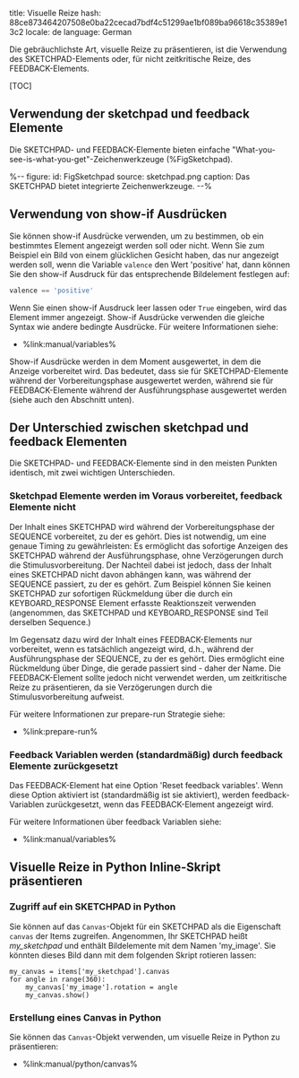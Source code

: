 title: Visuelle Reize
hash: 88ce873464207508e0ba22cecad7bdf4c51299ae1bf089ba96618c35389e13c2
locale: de
language: German

Die gebräuchlichste Art, visuelle Reize zu präsentieren, ist die Verwendung des SKETCHPAD-Elements oder, für nicht zeitkritische Reize, des FEEDBACK-Elements.

[TOC]


## Verwendung der sketchpad und feedback Elemente

Die SKETCHPAD- und FEEDBACK-Elemente bieten einfache "What-you-see-is-what-you-get"-Zeichenwerkzeuge (%FigSketchpad).

%--
figure:
 id: FigSketchpad
 source: sketchpad.png
 caption: Das SKETCHPAD bietet integrierte Zeichenwerkzeuge.
--%


## Verwendung von show-if Ausdrücken

Sie können show-if Ausdrücke verwenden, um zu bestimmen, ob ein bestimmtes Element angezeigt werden soll oder nicht. Wenn Sie zum Beispiel ein Bild von einem glücklichen Gesicht haben, das nur angezeigt werden soll, wenn die Variable `valence` den Wert 'positive' hat, dann können Sie den show-if Ausdruck für das entsprechende Bildelement festlegen auf:

```python
valence == 'positive'
```

Wenn Sie einen show-if Ausdruck leer lassen oder `True` eingeben, wird das Element immer angezeigt. Show-if Ausdrücke verwenden die gleiche Syntax wie andere bedingte Ausdrücke. Für weitere Informationen siehe:

- %link:manual/variables%

Show-if Ausdrücke werden in dem Moment ausgewertet, in dem die Anzeige vorbereitet wird. Das bedeutet, dass sie für SKETCHPAD-Elemente während der Vorbereitungsphase ausgewertet werden, während sie für FEEDBACK-Elemente während der Ausführungsphase ausgewertet werden (siehe auch den Abschnitt unten).


## Der Unterschied zwischen sketchpad und feedback Elementen

Die SKETCHPAD- und FEEDBACK-Elemente sind in den meisten Punkten identisch, mit zwei wichtigen Unterschieden.


### Sketchpad Elemente werden im Voraus vorbereitet, feedback Elemente nicht

Der Inhalt eines SKETCHPAD wird während der Vorbereitungsphase der SEQUENCE vorbereitet, zu der es gehört. Dies ist notwendig, um eine genaue Timing zu gewährleisten: Es ermöglicht das sofortige Anzeigen des SKETCHPAD während der Ausführungsphase, ohne Verzögerungen durch die Stimulusvorbereitung. Der Nachteil dabei ist jedoch, dass der Inhalt eines SKETCHPAD nicht davon abhängen kann, was während der SEQUENCE passiert, zu der es gehört. Zum Beispiel können Sie keinen SKETCHPAD zur sofortigen Rückmeldung über die durch ein KEYBOARD_RESPONSE Element erfasste Reaktionszeit verwenden (angenommen, das SKETCHPAD und KEYBOARD_RESPONSE sind Teil derselben Sequence.)

Im Gegensatz dazu wird der Inhalt eines FEEDBACK-Elements nur vorbereitet, wenn es tatsächlich angezeigt wird, d.h., während der Ausführungsphase der SEQUENCE, zu der es gehört. Dies ermöglicht eine Rückmeldung über Dinge, die gerade passiert sind - daher der Name. Die FEEDBACK-Element sollte jedoch nicht verwendet werden, um zeitkritische Reize zu präsentieren, da sie Verzögerungen durch die Stimulusvorbereitung aufweist.

Für weitere Informationen zur prepare-run Strategie siehe:

- %link:prepare-run%


### Feedback Variablen werden (standardmäßig) durch feedback Elemente zurückgesetzt

Das FEEDBACK-Element hat eine Option 'Reset feedback variables'. Wenn diese Option aktiviert ist (standardmäßig ist sie aktiviert), werden feedback-Variablen zurückgesetzt, wenn das FEEDBACK-Element angezeigt wird.

Für weitere Informationen über feedback Variablen siehe:

- %link:manual/variables%


## Visuelle Reize in Python Inline-Skript präsentieren

### Zugriff auf ein SKETCHPAD in Python

Sie können auf das `Canvas`-Objekt für ein SKETCHPAD als die Eigenschaft `canvas` der Items zugreifen. Angenommen, Ihr SKETCHPAD heißt *my_sketchpad* und enthält Bildelemente mit dem Namen 'my_image'. Sie könnten dieses Bild dann mit dem folgenden Skript rotieren lassen:

~~~ .python
my_canvas = items['my_sketchpad'].canvas
for angle in range(360):
	my_canvas['my_image'].rotation = angle
	my_canvas.show()
~~~


### Erstellung eines Canvas in Python

Sie können das `Canvas`-Objekt verwenden, um visuelle Reize in Python zu präsentieren:

- %link:manual/python/canvas%